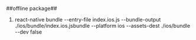 ##offline package##
1. react-native bundle --entry-file index.ios.js --bundle-output ./ios/bundle/index.ios.jsbundle --platform ios --assets-dest ./ios/bundle --dev false
